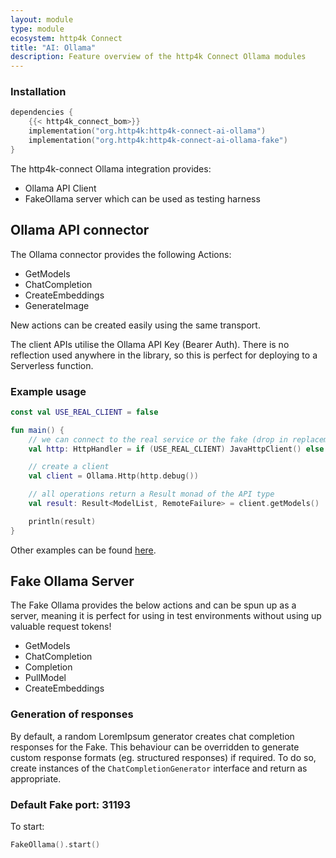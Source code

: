 ```yaml
---
layout: module
type: module
ecosystem: http4k Connect
title: "AI: Ollama"
description: Feature overview of the http4k Connect Ollama modules
---
```


### Installation

```kotlin
dependencies {
    {{< http4k_connect_bom>}}
    implementation("org.http4k:http4k-connect-ai-ollama")
    implementation("org.http4k:http4k-connect-ai-ollama-fake")
}
```

The http4k-connect Ollama integration provides:
- Ollama API Client
- FakeOllama server which can be used as testing harness 

## Ollama API connector

The Ollama connector provides the following Actions:

* GetModels
* ChatCompletion
* CreateEmbeddings
* GenerateImage

New actions can be created easily using the same transport.

The client APIs utilise the Ollama API Key (Bearer Auth). There is no reflection used anywhere in the library, so
this is perfect for deploying to a Serverless function.

### Example usage

```kotlin
const val USE_REAL_CLIENT = false

fun main() {
    // we can connect to the real service or the fake (drop in replacement)
    val http: HttpHandler = if (USE_REAL_CLIENT) JavaHttpClient() else FakeOllama()

    // create a client
    val client = Ollama.Http(http.debug())

    // all operations return a Result monad of the API type
    val result: Result<ModelList, RemoteFailure> = client.getModels()

    println(result)
}
```

Other examples can be found [here](https://github.com/http4k/http4k-connect/tree/master/ai/openai/fake/src/examples/kotlin).

## Fake Ollama Server

The Fake Ollama provides the below actions and can be spun up as a server, meaning it is perfect for using in test
environments without using up valuable request tokens!

* GetModels
* ChatCompletion
* Completion
* PullModel
* CreateEmbeddings

### Generation of responses

By default, a random LoremIpsum generator creates chat completion responses for the Fake. This behaviour can be
overridden to generate custom response formats (eg. structured responses) if required. To do so, create instances of
the `ChatCompletionGenerator` interface and return as appropriate.

### Default Fake port: 31193

To start:

```kotlin
FakeOllama().start()
```
